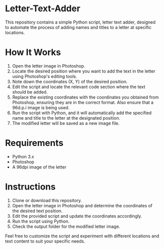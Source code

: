 # Letter-Text-Adder
This repository contains a simple Python script, letter text adder, designed to automate the process of adding names and titles to a letter at specific locations.

# How It Works
1. Open the letter image in Photoshop.
2. Locate the desired position where you want to add the text in the letter using Photoshop's editing tools.
3. Note down the coordinates (X, Y) of the desired position.
4. Edit the script and locate the relevant code section where the text should be added.
5. Replace the existing coordinates with the coordinates you obtained from Photoshop, ensuring they are in the correct format. Also ensure that a 96d.p.i image is being used.
6. Run the script with Python, and it will automatically add the specified name and title to the letter at the designated position.
7. The modified letter will be saved as a new image file.

# Requirements
- Python 3.x
- Photoshop
- A 96dpi image of the letter

# Instructions
1. Clone or download this repository.
2. Open the letter image in Photoshop and determine the coordinates of the desired text position.
3. Edit the provided script and update the coordinates accordingly.
5. Run the script using Python.
6. Check the output folder for the modified letter image.


Feel free to customize the script and experiment with different locations and text content to suit your specific needs.
